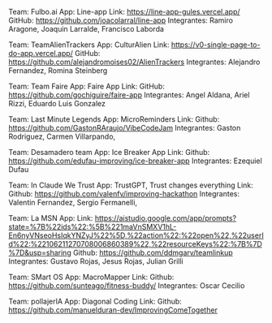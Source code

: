 Team: Fulbo.ai
App: Line-app
Link: https://line-app-gules.vercel.app/
GitHub: https://github.com/joacolarral/line-app
Integrantes: Ramiro Aragone, Joaquin Larralde, Francisco Laborda

Team: TeamAlienTrackers
App: CulturAlien
Link: https://v0-single-page-to-do-app.vercel.app/
GitHub: https://github.com/alejandromoises02/AlienTrackers
Integrantes: Alejandro Fernandez, Romina Steinberg

Team: Team Faire
App: Faire App
Link: 
GitHub: https://github.com/gochiguire/faire-app
Integrantes: Angel Aldana, Ariel Rizzi, Eduardo Luis Gonzalez

Team: Last Minute Legends
App: MicroReminders
Link: 
Github: https://github.com/GastonRAraujo/VibeCodeJam
Integrantes: Gaston Rodriguez, Carmen Villarpando, 

Team: Desamadero team
App: Ice Breaker App
Link: 
Github: https://github.com/edufau-improving/ice-breaker-app
Integrantes: Ezequiel Dufau

Team: In Claude We Trust
App: TrustGPT, Trust changes everything
Link: 
Github: https://github.com/valenfv/improving-hackathon
Integrantes: Valentin Fernandez, Sergio Fermanelli, 


Team: La MSN
App: 
Link: https://aistudio.google.com/app/prompts?state=%7B%22ids%22:%5B%221maVnSMXV1hL-En6nyVNseoHsIqkYNZyJ%22%5D,%22action%22:%22open%22,%22userId%22:%22106211270708006860389%22,%22resourceKeys%22:%7B%7D%7D&usp=sharing
Github: https://github.com/ddmgarv/teamlinkup
Integrantes: Gustavo Rojas, Jesus Rojas, Julian Grilli

Team: SMart OS
App: MacroMapper
Link: 
Github: https://github.com/sunteago/fitness-buddy/
Integrantes: Oscar Cecilio


Team: pollajerIA
App: Diagonal Coding
Link: 
Github: https://github.com/manuelduran-dev/ImprovingComeTogether